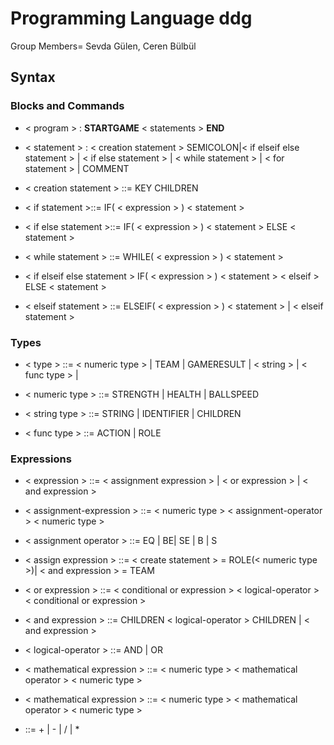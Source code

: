 # Programming Language ddg
Group Members= Sevda Gülen, Ceren Bülbül

## Syntax

### Blocks and Commands ###

* < program > : **STARTGAME** < statements > **END**

* < statement > : < creation statement > SEMICOLON|< if elseif else statement > | < if  else statement > | < while statement > | < for statement > | COMMENT

* < creation statement > ::= KEY CHILDREN 

* < if  statement >::= IF( < expression > ) < statement > 

* < if else statement >::= IF( < expression > ) < statement > ELSE < statement >

* < while statement > ::= WHILE( < expression > ) < statement >

* < if elseif else statement > IF( < expression > ) < statement > < elseif > ELSE < statement >

* < elseif statement > ::= ELSEIF( < expression > ) < statement > | < elseif statement >


### Types

* < type > ::= < numeric type > | TEAM | GAMERESULT | < string > | < func type > | 
  
* < numeric type > ::= STRENGTH | HEALTH | BALLSPEED 
  
* < string type > ::= STRING | IDENTIFIER | CHILDREN
  
* < func type > ::= ACTION | ROLE

  
### Expressions

* < expression > ::= < assignment expression > | < or expression > | < and expression > 
  
* < assignment-expression > ::= < numeric type > < assignment-operator > < numeric type >

* < assignment operator > ::= EQ  | BE| SE | B | S

* < assign expression > ::= < create statement >  =  ROLE(< numeric type >)| < and expression > = TEAM

* < or expression > ::= < conditional or expression > < logical-operator > < conditional or expression >

* < and expression > ::= CHILDREN < logical-operator >  CHILDREN | < and expression >

* < logical-operator > ::= AND | OR

* < mathematical expression > ::= < numeric type > < mathematical operator > < numeric type >

* < mathematical expression > ::= < numeric type > < mathematical operator > < numeric type >

* <mathematical operator> ::= + | - | / | *



